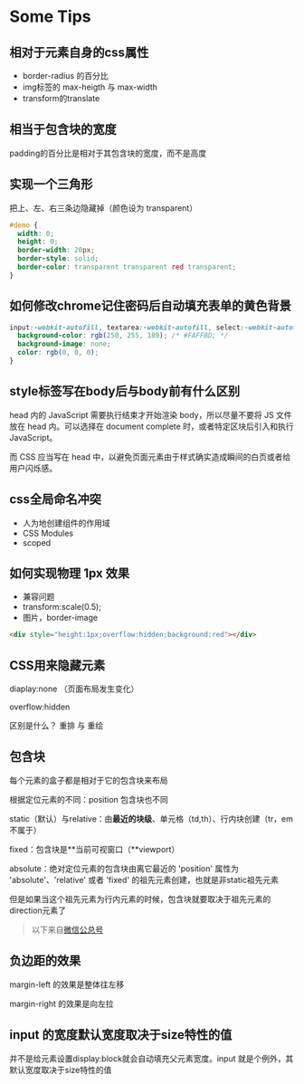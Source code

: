 # Some Tips

## 相对于元素自身的css属性

* border-radius 的百分比
* img标签的 max-heigth 与 max-width
* transform的translate

## 相当于包含块的宽度

padding的百分比是相对于其包含块的宽度，而不是高度

## 实现一个三角形

把上、左、右三条边隐藏掉（颜色设为 transparent）

```CSS
#demo {
  width: 0;
  height: 0;
  border-width: 20px;
  border-style: solid;
  border-color: transparent transparent red transparent;
}
```

## 如何修改chrome记住密码后自动填充表单的黄色背景

```CSS
input:-webkit-autofill, textarea:-webkit-autofill, select:-webkit-autofill {
  background-color: rgb(250, 255, 189); /* #FAFFBD; */
  background-image: none;
  color: rgb(0, 0, 0);
}
```

## style标签写在body后与body前有什么区别

head 内的 JavaScript 需要执行结束才开始渲染 body，所以尽量不要将 JS 文件放在 head 内。可以选择在 document complete 时，或者特定区块后引入和执行 JavaScript。

而 CSS 应当写在 head 中，以避免页面元素由于样式确实造成瞬间的白页或者给用户闪烁感。

## css全局命名冲突

* 人为地创建组件的作用域
* CSS Modules
* scoped

## 如何实现物理 1px 效果

* 兼容问题
* transform:scale(0.5);
* 图片，border-image
  
```HTML
<div style="height:1px;overflow:hidden;background:red"></div>
```

## CSS用来隐藏元素

diaplay:none （页面布局发生变化）

overflow:hidden

区别是什么？ 重排 与 重绘

## 包含块

每个元素的盒子都是相对于它的包含块来布局

根据定位元素的不同：position 包含块也不同

static（默认）与relative：由**最近的块级**、单元格（td,th）、行内块创建（tr，em不属于）

fixed：包含块是**当前可视窗口（**viewport）

absolute：绝对定位元素的包含块由离它最近的 'position' 属性为 'absolute'、'relative' 或者 'fixed' 的祖先元素创建，也就是非static祖先元素

但是如果当这个祖先元素为行内元素的时候，包含块就要取决于祖先元素的direction元素了

> 以下来自[微信公总号](https://mp.weixin.qq.com/s/iD8rinWJ_PEI3UZu4-PcMg)

## 负边距的效果

margin-left 的效果是整体往左移

margin-right 的效果是向左拉

## input 的宽度默认宽度取决于size特性的值

并不是给元素设置display:block就会自动填充父元素宽度。input 就是个例外，其默认宽度取决于size特性的值
